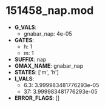 # 151458_nap.mod

- **G_VALS**:
  - gnabar_nap: 4e-05
- **GATES**:
  - h: 1
  - m: 1
- **SUFFIX**: nap
- **GMAX_NAME**: gnabar_nap
- **STATES**: ['m', 'h']
- **I_VALS**:
  - 6.3: 3.999983481776293e-05
  - 37: 3.999983481776293e-05
- **ERROR_FLAGS**: []
